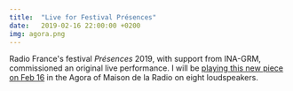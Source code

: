 ```yaml
---
title:  "Live for Festival Présences"
date:   2019-02-16 22:00:00 +0200
img: agora.png
---
```


Radio France's festival _Présences_ 2019, with support from INA-GRM,
commissioned an original live performance. I will be [playing this new
piece on Feb
16](https://www.maisondelaradio.fr/evenement/musique-contemporaine/concert-performance-n11/festival-presences-2019)
in the Agora of Maison de la Radio on eight loudspeakers.
